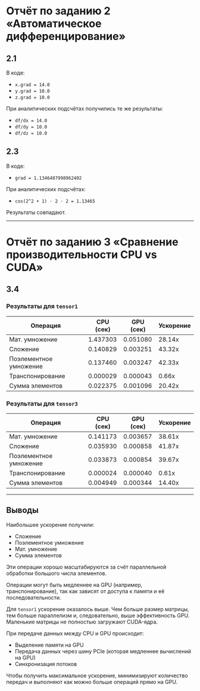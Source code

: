 # Отчёт по заданию 2 «Автоматическое дифференцирование»

## 2.1

В коде:
- `x.grad = 14.0`
- `y.grad = 10.0`
- `z.grad = 10.0`

При аналитических подсчётах получились те же результаты:
- `df/dx = 14.0`
- `df/dy = 10.0`
- `df/dz = 10.0`

## 2.3

В коде:  
- `grad = 1.1346487998962402`

При аналитических подсчётах:  
- `cos(2^2 + 1) ⋅ 2 ⋅ 2 = 1.13465`

Результаты совпадают.

---

# Отчёт по заданию 3 «Сравнение производительности CPU vs CUDA»

## 3.4

### Результаты для `tensor1`

| Операция              | CPU (сек) | GPU (сек) | Ускорение |
|-----------------------|-----------|-----------|-----------|
| Мат. умножение        | 1.437303  | 0.051080  | 28.14x    |
| Сложение              | 0.140829  | 0.003251  | 43.32x    |
| Поэлементное умножение| 0.137460  | 0.003247  | 42.33x    |
| Транспонирование      | 0.000029  | 0.000043  | 0.66x     |
| Сумма элементов      | 0.022375  | 0.001096  | 20.42x    |

### Результаты для `tensor3`

| Операция              | CPU (сек) | GPU (сек) | Ускорение |
|-----------------------|-----------|-----------|-----------|
| Мат. умножение        | 0.141173  | 0.003657  | 38.61x    |
| Сложение              | 0.035930  | 0.000858  | 41.87x    |
| Поэлементное умножение| 0.033873  | 0.000854  | 39.67x    |
| Транспонирование      | 0.000024  | 0.000040  | 0.61x     |
| Сумма элементов      | 0.004949  | 0.000344  | 14.40x    |

---

## Выводы

Наибольшее ускорение получили:
- Сложение
- Поэлементное умножение
- Мат. умножение
- Сумма элементов

Эти операции хорошо масштабируются за счёт параллельной обработки большого числа элементов.

Операции могут быть медленнее на GPU (например, транспонирование), так как зависят от доступа к памяти и её последовательности.  

Для `tensor1` ускорение оказалось выше. Чем больше размер матрицы, тем больше параллелизм и, следовательно, выше эффективность GPU. Маленькие матрицы не полностью загружают CUDA-ядра.

При передаче данных между CPU и GPU происходит:
- Выделение памяти на GPU
- Передача данных через шину PCIe (которая медленнее вычислений на GPU)
- Синхронизация потоков

Чтобы получить максимальное ускорение, минимизируют количество передач и выполняют как можно больше операций прямо на GPU.
